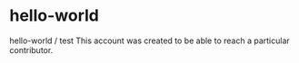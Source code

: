 # hello-world
hello-world / test
This account was created to be able to reach a particular contributor.
